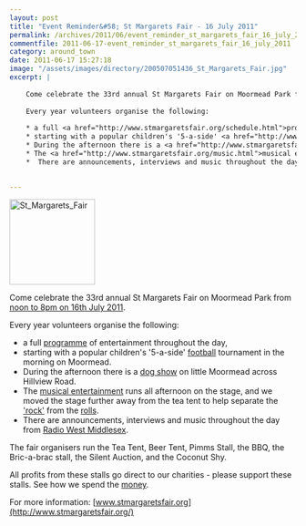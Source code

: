 ```yaml
---
layout: post
title: "Event Reminder&#58; St Margarets Fair - 16 July 2011"
permalink: /archives/2011/06/event_reminder_st_margarets_fair_16_july_2011.html
commentfile: 2011-06-17-event_reminder_st_margarets_fair_16_july_2011
category: around_town
date: 2011-06-17 15:27:18
image: "/assets/images/directory/200507051436_St_Margarets_Fair.jpg"
excerpt: |
    
    Come celebrate the 33rd annual St Margarets Fair on Moormead Park from <a href="https://stmargarets.london/event/fair/200705142755">noon to 8pm on 16th July 2011</a>
    
    Every year volunteers organise the following:
    
    * a full <a href="http://www.stmargaretsfair.org/schedule.html">programme</a> of entertainment throughout the day,
    * starting with a popular children's '5-a-side' <a href="http://www.stmargaretsfair.org/football.html">football</a> tournament in the morning on Moormead.
    * During the afternoon there is a <a href="http://www.stmargaretsfair.org/dogshow.html">dog show</a> on little Moormead across Hillview Road.
    * The <a href="http://www.stmargaretsfair.org/music.html">musical entertainment</a> runs all afternoon on the stage, and we moved the stage further away from the tea tent to help separate the <a href="http://www.stmargaretsfair.org/music.html">&#8216;rock&#8217;</a> from the <a href="http://www.stmargaretsfair.org/food.html">rolls</a>.
    *  There are announcements, interviews and music throughout the day from <a href="http://www.radiowestmiddlesex.org.uk/" target="_blank">Radio West Middlesex</a>.
    

---
```


<img src="/assets/images/directory/200507051436_St_Margarets_Fair.jpg"  alt="St_Margarets_Fair" width="150" class="right" />

Come celebrate the 33rd annual St Margarets Fair on Moormead Park from [noon to 8pm on 16th July 2011](/event/fair/200705142755).

Every year volunteers organise the following:

-   a full <a href="http://www.stmargaretsfair.org/schedule.html">programme</a> of entertainment throughout the day,
-   starting with a popular children's '5-a-side' <a href="http://www.stmargaretsfair.org/football.html">football</a> tournament in the morning on Moormead.
-   During the afternoon there is a <a href="http://www.stmargaretsfair.org/dogshow.html">dog show</a> on little Moormead across Hillview Road.
-   The <a href="http://www.stmargaretsfair.org/music.html">musical entertainment</a> runs all afternoon on the stage, and we moved the stage further away from the tea tent to help separate the <a href="http://www.stmargaretsfair.org/music.html">'rock'</a> from the <a href="http://www.stmargaretsfair.org/food.html">rolls</a>.
-   There are announcements, interviews and music throughout the day from <a href="http://www.radiowestmiddlesex.org.uk/" target="_blank">Radio West Middlesex</a>.

The fair organisers run the Tea Tent, Beer Tent, Pimms Stall, the BBQ, the Bric-a-brac stall, the Silent Auction, and the Coconut Shy.

All profits from these stalls go direct to our charities - please support these stalls. See how we spend the <a href="http://www.stmargaretsfair.org/charities.html">money</a>.

For more information: [www.stmargaretsfair.org](http://www.stmargaretsfair.org/)
